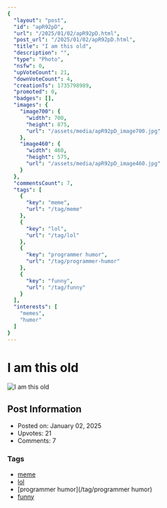 ```yaml
---
{
  "layout": "post",
  "id": "apR92pD",
  "url": "/2025/01/02/apR92pD.html",
  "post_url": "/2025/01/02/apR92pD.html",
  "title": "I am this old",
  "description": "",
  "type": "Photo",
  "nsfw": 0,
  "upVoteCount": 21,
  "downVoteCount": 4,
  "creationTs": 1735798989,
  "promoted": 0,
  "badges": [],
  "images": {
    "image700": {
      "width": 700,
      "height": 875,
      "url": "/assets/media/apR92pD_image700.jpg"
    },
    "image460": {
      "width": 460,
      "height": 575,
      "url": "/assets/media/apR92pD_image460.jpg"
    }
  },
  "commentsCount": 7,
  "tags": [
    {
      "key": "meme",
      "url": "/tag/meme"
    },
    {
      "key": "lol",
      "url": "/tag/lol"
    },
    {
      "key": "programmer humor",
      "url": "/tag/programmer-humor"
    },
    {
      "key": "funny",
      "url": "/tag/funny"
    }
  ],
  "interests": [
    "memes",
    "humor"
  ]
}
---
```


# I am this old

![I am this old](/assets/media/apR92pD_image700.jpg)

## Post Information

- Posted on: January 02, 2025
- Upvotes: 21
- Comments: 7

### Tags

- [meme](/tag/meme)
- [lol](/tag/lol)
- [programmer humor](/tag/programmer humor)
- [funny](/tag/funny)
